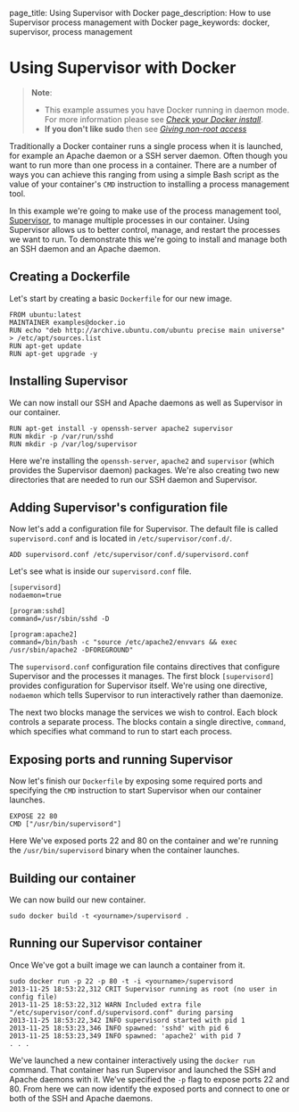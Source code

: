 page_title: Using Supervisor with Docker
page_description: How to use Supervisor process management with Docker
page_keywords: docker, supervisor, process management

# Using Supervisor with Docker

> **Note**:
> 
> - This example assumes you have Docker running in daemon mode. For
>   more information please see [*Check your Docker
>   install*](../hello_world/#running-examples).
> - **If you don't like sudo** then see [*Giving non-root
>   access*](/installation/binaries/#dockergroup)

Traditionally a Docker container runs a single process when it is
launched, for example an Apache daemon or a SSH server daemon. Often
though you want to run more than one process in a container. There are a
number of ways you can achieve this ranging from using a simple Bash
script as the value of your container's `CMD`
instruction to installing a process management tool.

In this example we're going to make use of the process management tool,
[Supervisor](http://supervisord.org/), to manage multiple processes in
our container. Using Supervisor allows us to better control, manage, and
restart the processes we want to run. To demonstrate this we're going to
install and manage both an SSH daemon and an Apache daemon.

## Creating a Dockerfile

Let's start by creating a basic `Dockerfile` for our
new image.

    FROM ubuntu:latest
    MAINTAINER examples@docker.io
    RUN echo "deb http://archive.ubuntu.com/ubuntu precise main universe" > /etc/apt/sources.list
    RUN apt-get update
    RUN apt-get upgrade -y

## Installing Supervisor

We can now install our SSH and Apache daemons as well as Supervisor in
our container.

    RUN apt-get install -y openssh-server apache2 supervisor
    RUN mkdir -p /var/run/sshd
    RUN mkdir -p /var/log/supervisor

Here we're installing the `openssh-server`,
`apache2` and `supervisor`
(which provides the Supervisor daemon) packages. We're also creating two
new directories that are needed to run our SSH daemon and Supervisor.

## Adding Supervisor's configuration file

Now let's add a configuration file for Supervisor. The default file is
called `supervisord.conf` and is located in
`/etc/supervisor/conf.d/`.

    ADD supervisord.conf /etc/supervisor/conf.d/supervisord.conf

Let's see what is inside our `supervisord.conf`
file.

    [supervisord]
    nodaemon=true

    [program:sshd]
    command=/usr/sbin/sshd -D

    [program:apache2]
    command=/bin/bash -c "source /etc/apache2/envvars && exec /usr/sbin/apache2 -DFOREGROUND"

The `supervisord.conf` configuration file contains
directives that configure Supervisor and the processes it manages. The
first block `[supervisord]` provides configuration
for Supervisor itself. We're using one directive, `nodaemon`
which tells Supervisor to run interactively rather than
daemonize.

The next two blocks manage the services we wish to control. Each block
controls a separate process. The blocks contain a single directive,
`command`, which specifies what command to run to
start each process.

## Exposing ports and running Supervisor

Now let's finish our `Dockerfile` by exposing some
required ports and specifying the `CMD` instruction
to start Supervisor when our container launches.

    EXPOSE 22 80
    CMD ["/usr/bin/supervisord"]

Here We've exposed ports 22 and 80 on the container and we're running
the `/usr/bin/supervisord` binary when the container
launches.

## Building our container

We can now build our new container.

    sudo docker build -t <yourname>/supervisord .

## Running our Supervisor container

Once We've got a built image we can launch a container from it.

    sudo docker run -p 22 -p 80 -t -i <yourname>/supervisord
    2013-11-25 18:53:22,312 CRIT Supervisor running as root (no user in config file)
    2013-11-25 18:53:22,312 WARN Included extra file "/etc/supervisor/conf.d/supervisord.conf" during parsing
    2013-11-25 18:53:22,342 INFO supervisord started with pid 1
    2013-11-25 18:53:23,346 INFO spawned: 'sshd' with pid 6
    2013-11-25 18:53:23,349 INFO spawned: 'apache2' with pid 7
    . . .

We've launched a new container interactively using the `docker run` command.
That container has run Supervisor and launched the SSH and Apache daemons with
it. We've specified the `-p` flag to expose ports 22 and 80. From here we can
now identify the exposed ports and connect to one or both of the SSH and Apache
daemons.
